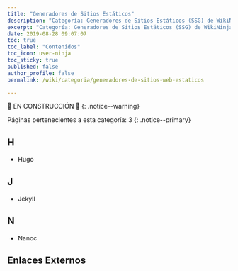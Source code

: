 ```yaml
---
title: "Generadores de Sitios Estáticos"
description: "Categoría: Generadores de Sitios Estáticos (SSG) de WikiNinjas, la Enciclopedia Informática Tecnológica"
excerpt: "Categoría: Generadores de Sitios Estáticos (SSG) de WikiNinjas, la Enciclopedia Informática Tecnológica"
date: 2019-08-28 09:07:07
toc: true
toc_label: "Contenidos"
toc_icon: user-ninja
toc_sticky: true
published: false
author_profile: false
permalink: /wiki/categoria/generadores-de-sitios-web-estaticos

---
```


🚧 EN CONSTRUCCIÓN 🚧
{: .notice--warning}

<!-- EN CONSTRUCCIÓN -->
Páginas pertenecientes a esta categoría: 3
{: .notice--primary}

## H
- Hugo

## J
- Jekyll

## N
- Nanoc

## Enlaces Externos

<!-- https://en.wikipedia.org/wiki/Category:Free_static_website_generators -->